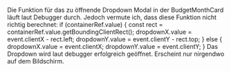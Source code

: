 Die Funktion für das zu öffnende Dropdown Modal in der BudgetMonthCard läuft laut Debugger durch. Jedoch vermute ich, dass diese Funktion nicht richtig berechnet:
 if (containerRef.value) {
    const rect = containerRef.value.getBoundingClientRect();
    dropdownX.value = event.clientX - rect.left;
    dropdownY.value = event.clientY - rect.top;
  } else {
    dropdownX.value = event.clientX;
    dropdownY.value = event.clientY;
  }
  Das Dropdown wird laut debugger erfolgreich geöffnet. Erscheint nur nirgendwo auf dem Bildschirm.
